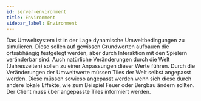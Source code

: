 ```yaml
---
id: server-environment
title: Environment
sidebar_label: Environment
---
```


Das Umweltsystem ist in der Lage dynamische Umweltbedingungen zu simulieren. Diese sollen auf gewissen Grundwerten aufbauen die ortsabhängig festgelegt werden, aber durch Interaktion mit den Spielern veränderbar sind. Auch natürliche Veränderungen durch die Welt (Jahreszeiten) sollen zu einer Anpassungen dieser Werte führen.
Durch die Veränderungen der Umweltwerte müssen Tiles der Welt selbst angepasst werden. Diese müssen sowieso angepasst werden wenn sich diese durch andere lokale Effekte, wie zum Beispiel Feuer oder Bergbau ändern sollten. Der Client muss über angepasste Tiles informiert werden.
